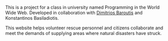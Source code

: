 This is a project for a class in university named Programming in the World Wide Web.
Developed in collaboration with [Dimitrios Baroutis](https://github.com/jimbaroutis) and Konstantinos Basiladiotis.

This website helps volunteer rescue personnel and citizens collaborate and meet the demands of supplying areas where natural disasters have struck.
